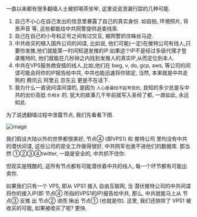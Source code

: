 一直以来都有很多翻墙人士被抓喝茶坐牢, 这里说说泄漏行踪的几种可能.

1. 自己不小心在自己发出的信息里暴露了自己的真实身份. 如自拍, 环境照片, 背景声音 等, 这些都能给中共网警提供追查线索.
2. 自己在自己的小号和正号之间有过交互, 被网警抓住蛛丝马迹.
3. 中共收买的植入国外公司的间谍, 比如说, 他们可能(一定)在推特公司有线人,只要你发推,他们就能第一时间知道发推的IP.如果这个IP不是经过多级代理才登录推特的, 他们就能在几秒钟之内找到发推人的真实IP,从而定位到本人.
4. 中共在VPS服务商安插的线人,比如,他们在 bwg, v, do, gcp, aws, 等公司的间谍可能会将你的IP报告给中共, 中共也能迅速将你锁定, 当然, 本来就是中共走狗的 腾讯云 阿里云 京东云 更是不在话下.
5. 我为什么一直说间谍间谍的, 是因为 `人心是最经不起考验的`, 良知的多少总是与中共的出价高低 `负相关` 的. 犹大的故事几千年前就写入圣经了都, 一直如此, 永远如此.

为了说透翻墙过程中泄露节点, 我们先看看下图.

![image](https://user-images.githubusercontent.com/30760636/86506047-0d421980-bdfe-11ea-8490-479a66305b81.png)

我们假设大陆以外的世界都很美好, 节点④ (即VPS1) 和 推特公司 里均没有中共的潜伏间谍, 这些公司的安全工作做得很好, 中共网军也骇不进他们的数据库. 那当然 ①②③④twitter, 一路是安全的, 中共抓不住你.

但现实是残酷的, 这所有节点都有可能潜伏着中共的线人, 每一个环节都有可能出卖你.

如果我们只有一个 VPS, 即从 VPS1 接入 自由互联网, 当 潜伏推特公司的中共间谍将你的接入IP(即 节点④ 所指的VPS1的IP)报告给中共, 
那么, 中共就能马上从 节点③ 反推 出 节点② 进而 揪出 节点① (也就是你). 这里, 我们还排除了 VPS1 被收买的可能, 如果被收买了呢? 更快.

